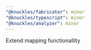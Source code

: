 ```yaml
---
"@knuckles/fabricator": minor
"@knuckles/typescript": minor
"@knuckles/analyzer": minor
---
```


Extend mapping functionallity
